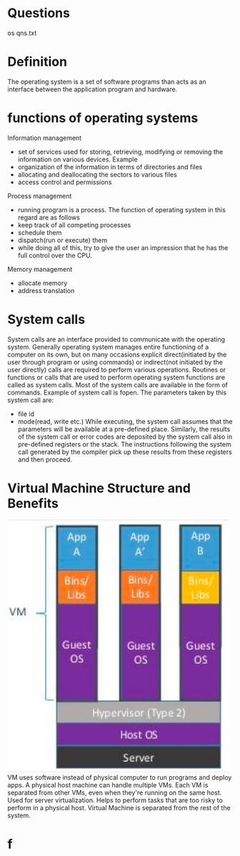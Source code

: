 # Questions
os qns.txt
# Definition
The operating system is a set of software programs than acts as an interface between the application program and hardware.
# functions of operating systems
Information management
- set of services used for storing, retrieving, modifying or removing the information on various devices.
Example
- organization of the information in terms of directories and files
- allocating and deallocating the sectors to various files
- access control and permissions

Process management
- running program is a process.
The function of operating system in this regard are as follows
- keep track of all competing processes
- schedule them
- dispatch(run or execute) them
- while doing all of this, try to give the user an impression that he has the full control over the CPU.

Memory management
- allocate memory 
- address translation
# System calls
System calls are an interface provided to communicate with the operating system.
Generally operating system manages entire functioning of a computer on its own, but on many occasions explicit direct(initiated by the user through program or using commands) or indirect(not initiated by the user directly) calls are required to perform various operations.
Routines or functions or calls that are used to perform operating system functions are called as system calls. Most of the system calls are available in the form of commands.
Example of system call is fopen.
The parameters taken by this system call are:
- file id
- mode(read, write etc.)
While executing, the system call assumes that the parameters will be available at a pre-defined place. Similarly, the results of the system call or error codes are deposited by the system call also in pre-defined registers or the stack.
The instructions following the system call generated by the compiler pick up these results from these registers and then proceed.
# Virtual Machine Structure and Benefits
![](_resources/Pasted%20image%2020240212233629.png)
VM uses software instead of physical computer to run programs and deploy apps.
A physical host machine can handle multiple VMs.
Each VM is separated from other VMs, even when they're running on the same host.
Used for server virtualization.
Helps to perform tasks that are too risky to perform in a physical host.
Virtual Machine is separated from the rest of the system.

# f